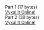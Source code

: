 Part 1 (17 bytes)  
[Vyxal It Online!](https://vyxal.github.io/latest.html#H4sIAAAAAAAAE6tWSssvyk0sUbIy1lHKSE1MSS1SslJS0lFKzk9JVbJSSn24s-lRT9ex2Rm1wfZwTklt8InljzomKukopeXnl8D0pOUkphcrWUXH6ihl5hWUloDY0UruRfmlBQqGSjrRSkqxsbE6SmWpRcWZ-XlKVkrGeiZ6hgZKtQDBGNi2hgAAAA)  
Part 2 (38 bytes)  
[Vyxal It Online!](https://vyxal.github.io/latest.html#H4sIAAAAAAAAE6tWSssvyk0sUbIy1lHKSE1MSS1SslJS0lFKzk9JVbJSSn24s-nY7IxHPV21yraJ9hBuCYSbpGCgbFusoKySeGy2skqSgnPe4em1jzomKukopeXnl8BMSstJTC9WsoqO1VHKzCsoLQGxo5Xci_JLCxQMlXSilZRiY2N1lMpSi4oz8_OUrJSM9Uz0DA2UagHkJ_R5nAAAAA)